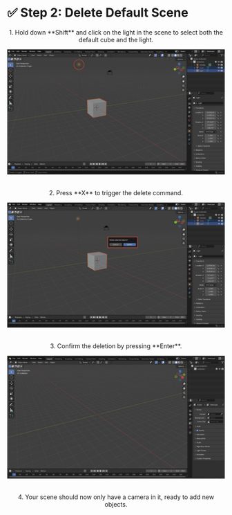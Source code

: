 # ✅ Step 2: Delete Default Scene

<center>1. Hold down **Shift** and click on the light in the scene to select both the default cube and the light.<center>

![Blender Screenshot](assets/Screenshot_Selected_Default.png)

<br />
<center>2. Press **X** to trigger the delete command.<center>

![Blender Screenshot](assets/Screenshot_X_To_Delete.png)

<br />
<center>3. Confirm the deletion by pressing **Enter**.<center>

![Blender Screenshot](assets/Screenshot_Blank_Scene.png)

<br />
<center>4. Your scene should now only have a camera in it, ready to add new objects.<center>
